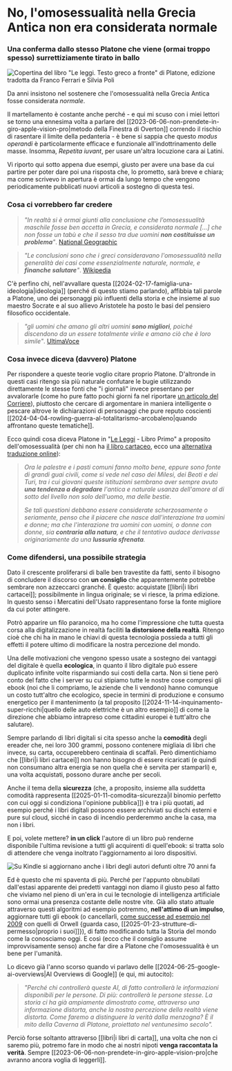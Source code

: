 # No, l'omosessualità nella Grecia Antica non era considerata normale

### Una conferma dallo stesso Platone che viene (ormai troppo spesso) surrettiziamente tirato in ballo

![Copertina del libro "Le leggi. Testo greco a fronte" di Platone, edizione tradotta da Franco Ferrari e Silvia Poli](libro-platone-leggi.jpg)

Da anni insistono nel sostenere che l'omosessualità nella Grecia Antica fosse considerata *normale*.

Il martellamento è costante anche perché - e qui mi scuso con i miei lettori se torno una ennesima volta a parlare del [[2023-06-06-non-prendete-in-giro-apple-vision-pro|metodo della Finestra di Overton]] correndo il rischio di rasentare il limite della pedanteria - è bene si sappia che questo *modus operandi* è particolarmente efficace e funzionale all'indottrinamento delle masse. Insomma, *Repetita iuvant*, per usare un'altra locuzione cara ai Latini.

Vi riporto qui sotto appena due esempi, giusto per avere una base da cui partire per poter dare poi una risposta che, lo prometto, sarà breve e chiara; ma come scrivevo in apertura è ormai da lungo tempo che vengono periodicamente pubblicati nuovi articoli a sostegno di questa tesi.

### Cosa ci vorrebbero far credere

> *"In realtà si è ormai giunti alla conclusione che l’omosessualità maschile fosse ben accetta in Grecia, e considerata normale [...] che non fosse un tabù e che il sesso tra due uomini **non costituisse un problema**"*. [National Geographic](https://www.storicang.it/a/lomosessualita-nellantica-grecia_15276)

> *"Le conclusioni sono che i greci consideravano l'omosessualità nella generalità dei casi come essenzialmente naturale, normale, e **finanche salutare**"*. [Wikipedia](https://it.wikipedia.org/wiki/L%27omosessualit%C3%A0_nella_Grecia_antica)

C'è perfino chi, nell'avvallare questa [[2024-02-17-famiglia-una-ideologia|ideologia]] (perché di questo stiamo parlando), affibbia tali parole a Platone, uno dei personaggi più influenti della storia e che insieme al suo maestro Socrate e al suo allievo Aristotele ha posto le basi del pensiero filosofico occidentale.

> *"gli uomini che amano gli altri uomini **sono migliori**, poiché discendono da un essere totalmente virile e amano ciò che è loro simile"*. [UltimaVoce](https://www.ultimavoce.it/lamore-al-tempo-dei-greci-quando-lomosessualita-non-era-un-peccato/)

### Cosa invece diceva (davvero) Platone

Per rispondere a queste teorie voglio citare proprio Platone. D'altronde in questi casi ritengo sia più naturale confutare le bugie utilizzando direttamente le stesse fonti che "i giornali" invece presentano per avvalorarle (come ho pure fatto pochi giorni fa nel riportare [un articolo del Corriere](https://t.me/yuridiprodo/303)), piuttosto che cercare di argomentare in maniera intelligente o pescare altrove le dichiarazioni di personaggi che pure reputo coscienti [[2024-04-04-rowling-guerra-al-totalitarismo-arcobaleno|quando affrontano queste tematiche]].

Ecco quindi cosa diceva Platone in "[Le Leggi](https://amzn.to/3PyN1Vc) - Libro Primo" a proposito dell'omosessualità (per chi non ha [il libro cartaceo](https://amzn.to/3PyN1Vc), ecco una [alternativa traduzione online](https://www.miti3000.it/mito/biblio/platone/leggi_1.htm)):

> *Ora le palestre e i pasti comuni fanno molto bene, eppure sono fonte di grandi guai civili, come si vede nel caso dei Milesi, dei Beoti e dei Turi, tra i cui giovani queste istituzioni sembrano aver sempre avuto **una tendenza a degradare** l'antica e naturale usanza dell'amore al di sotto del livello non solo dell'uomo, ma delle bestie.* 
> 
> *Se tali questioni debbano essere considerate scherzosamente o seriamente, penso che il piacere che nasce dall'interazione tra uomini e donne; ma che l'interazione tra uomini con uomini, o donne con donne, sia **contraria alla natura**, e che il tentativo audace derivasse originariamente da una **lussuria sfrenata**.*

### Come difendersi, una possibile strategia

Dato il crescente proliferarsi di balle ben travestite da fatti, sento il bisogno di concludere il discorso con **un consiglio** che apparentemente potrebbe sembrare non azzeccarci granché. È questo: acquistate [[libri|i libri cartacei]]; possibilmente in lingua originale; se vi riesce, la prima edizione. In questo senso i Mercatini dell'Usato rappresentano forse la fonte migliore da cui poter attingere.

Potrò apparire un filo paranoico, ma ho come l'impressione che tutta questa corsa alla digitalizzazione in realtà faciliti **la distorsione della realtà**. Ritengo cioè che chi ha in mano le chiavi di questa tecnologia possieda a tutti gli effetti il potere ultimo di modificare la nostra percezione del mondo.

Una delle motivazioni che vengono spesso usate a sostegno dei vantaggi del digitale è quella **ecologica**, in quanto il libro digitale può essere duplicato infinite volte risparmiando sui costi della carta. Non si tiene però conto del fatto che i server su cui stipiamo tutte le nostre cose compresi gli ebook (noi che li compriamo, le aziende che li vendono) hanno comunque un costo tutt'altro che ecologico, specie in termini di produzione e consumo energetico per il mantenimento (a tal proposito [[2024-11-14-inquinamento-super-ricchi|quello delle auto elettriche è un altro esempio]] di come la direzione che abbiamo intrapreso come cittadini europei è tutt'altro che salutare).

Sempre parlando di libri digitali si cita spesso anche la **comodità** degli ereader che, nei loro 300 grammi, possono contenere migliaia di libri che invece, su carta, occuperebbero centinaia di scaffali. Però dimentichiamo che [[libri|i libri cartacei]] non hanno bisogno di essere ricaricati (e quindi non consumano altra energia se non quella che è servita per stamparli) e, una volta acquistati, possono durare anche per secoli.

Anche il tema della **sicurezza** (che, a proposito, insieme alla suddetta comodità rappresenta [[2025-01-11-comodita-sicurezza|il binomio perfetto con cui oggi si condiziona l'opinione pubblica]]) è tra i più quotati, ad esempio perché i libri digitali possono essere archiviati su dischi esterni e pure sul cloud, sicché in caso di incendio perderemmo anche la casa, ma non i libri.

E poi, volete mettere? **in un click** l'autore di un libro può renderne disponibile l'ultima revisione a tutti gli acquirenti di quell'ebook: si tratta solo di attendere che venga inoltrato l'aggiornamento ai loro dispositivi.

![Su Kindle si aggiornano anche i libri degli autori defunti oltre 70 anni fa](libro-aggiornato.jpg)

Ed è questo che mi spaventa di più. Perché per l'appunto obnubilati dall'estasi apparente dei predetti vantaggi non diamo il giusto peso al fatto che viviamo nel pieno di un'era in cui le tecnologie di intelligenza artificiale sono ormai una presenza costante delle nostre vite. Già allo stato attuale attraverso questi algoritmi ad esempio potremmo, **nell'attimo di un impulso**, aggiornare tutti gli ebook (o cancellarli, [come successe ad esempio nel 2009](https://www.nytimes.com/2009/07/18/technology/companies/18amazon.html) con quelli di Orwell {guarda caso, [[2025-01-23-strutture-di-permesso|proprio i suoi]]}), di fatto modificando tutta la Storia del mondo come la conosciamo oggi. E così (ecco che il consiglio assume improvvisamente senso) anche far dire a Platone che l'omosessualità è un bene per l'umanità.

Lo dicevo già l'anno scorso quando vi parlavo delle [[2024-06-25-google-ai-overviews|AI Overviews di Google]] (e qui, mi autocito):

> *"Perché chi controllerà queste AI, di fatto controllerà le informazioni disponibili per le persone. Di più: controllerà le persone stesse. La storia ci ha già ampiamente dimostrato come, attraverso una informazione distorta, anche la nostra percezione della realtà viene distorta. Come faremo a distinguere la verità dalla menzogna? È il mito della Caverna di Platone, proiettato nel ventunesimo secolo".*

Perciò forse soltanto attraverso [[libri|i libri di carta]], una volta che non ci saremo più, potremo fare in modo che ai nostri nipoti **venga raccontata la verità**. Sempre [[2023-06-06-non-prendete-in-giro-apple-vision-pro|che avranno ancora voglia di leggerli]].